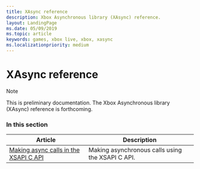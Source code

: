 ```yaml
---
title: XAsync reference
description: Xbox Asynchronous library (XAsync) reference.
layout: LandingPage
ms.date: 05/09/2019
ms.topic: article
keywords: games, xbox live, xbox, xasync
ms.localizationpriority: medium
---
```


# XAsync reference

> [!NOTE]
> This is preliminary documentation. The Xbox Asynchronous library (XAsync) reference is forthcoming.


### In this section

| Article | Description |
|---------|-------------|
| [Making async calls in the XSAPI C API](../../api-ref/xsapi/live-flatc-async-patterns.md) | Making asynchronous calls using the XSAPI C API. |


<!-- ### See also -->


